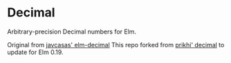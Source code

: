 # Decimal

Arbitrary-precision Decimal numbers for Elm.

Original from [javcasas' elm-decimal](https://github.com/javcasas/elm-decimal)
This repo forked from [prikhi' decimal](https://github.com/prikhi/decimal) to update for Elm 0.19.
